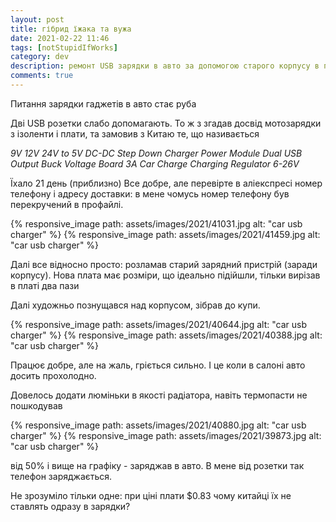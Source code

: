 ```yaml
---
layout: post
title: гібрид їжака та вужа
date: 2021-02-22 11:46 
tags: [notStupidIfWorks]
category: dev
description: ремонт USB зарядки в авто за допомогою старого корпусу в прикурювач та плати з аліекспресс.
comments: true
---
```

Питання зарядки гаджетів в авто стає руба

Дві USB розетки слабо допомагають.
То ж з згадав досвід мотозарядки з ізоленти і плати, та замовив з Китаю те, що називається

_9V 12V 24V to 5V DC-DC Step Down Charger Power Module Dual USB Output Buck Voltage Board 3A Car Charge Charging Regulator 6-26V_

Їхало 21 день (приблизно)
Все добре, але перевірте в аліекспресі номер телефону і адресу доставки: в мене чомусь номер телефону був перекручений в профайлі.

{% responsive_image path: assets/images/2021/41031.jpg alt: "car usb charger" %}
{% responsive_image path: assets/images/2021/41459.jpg alt: "car usb charger" %}

Далі все відносно просто: розламав старий зарядний пристрій (заради корпусу).
Нова плата має розміри, що ідеально підійшли, тільки вирізав в платі два пази

Далі художньо познущався над корпусом, зібрав до купи.

{% responsive_image path: assets/images/2021/40644.jpg alt: "car usb charger" %} {% responsive_image path: assets/images/2021/40388.jpg alt: "car usb charger" %}

Працює добре, але на жаль, гріється сильно. І це коли в салоні авто досить прохолодно.

Довелось додати люміньки в якості радіатора, навіть термопасти не пошкодував

{% responsive_image path: assets/images/2021/40880.jpg alt: "car usb charger" %} {% responsive_image path: assets/images/2021/39873.jpg alt: "car usb charger" %}

від 50% і вище на графіку - заряджав в авто. В мене від розетки так телефон заряджається.

Не зрозуміло тільки одне: при ціні плати $0.83 чому китайці їх не ставлять одразу в зарядки?
